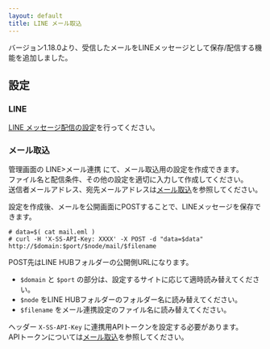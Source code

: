 ```yaml
---
layout: default
title: LINE メール取込
---
```


バージョン1.18.0より、受信したメールをLINEメッセージとして保存/配信する機能を追加しました。

## 設定

### LINE

[LINE メッセージ配信の設定](/settings/line/messaging.html#設定)を行ってください。

### メール取込

管理画面の LINE>メール連携 にて、メール取込用の設定を作成できます。<br />
ファイル名と配信条件、その他の設定を適切に入力して作成してください。<br />
送信者メールアドレス、宛先メールアドレスは[メール取込](/settings/mail_page.html#メール取込設定)を参照してください。


設定を作成後、メールを公開画面にPOSTすることで、LINEメッセージを保存できます。

~~~
# data=$( cat mail.eml )
# curl -H 'X-SS-API-Key: XXXX' -X POST -d "data=$data" http://$domain:$port/$node/mail/$filename
~~~

POST先はLINE HUBフォルダーの公開側URLになります。
- `$domain` と `$port` の部分は、設定するサイトに応じて適時読み替えてください。
- `$node` をLINE HUBフォルダーのフォルダー名に読み替えてください。
- `$filename` をメール連携設定のファイル名に読み替えてください。

ヘッダー `X-SS-API-Key` に連携用APIトークンを設定する必要があります。<br />
APIトークンについては[メール取込](/settings/mail_page.html#apiトークン)を参照してください。
